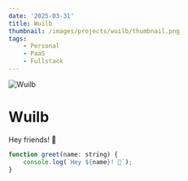 ```yaml
---
date: '2025-03-31'
title: Wuilb
thumbnail: /images/projects/wuilb/thumbnail.png
tags:
    - Personal
    - PaaS
    - Fullstack
---
```


<img src="/images/projects/wuilb.png" alt="Wuilb" class="w-full h-56 object-cover mb-4 rounded-lg shadow-lg" />

# Wuilb

Hey friends! 👋

```js
function greet(name: string) {
	console.log(`Hey ${name}! 👋`);
}
```
